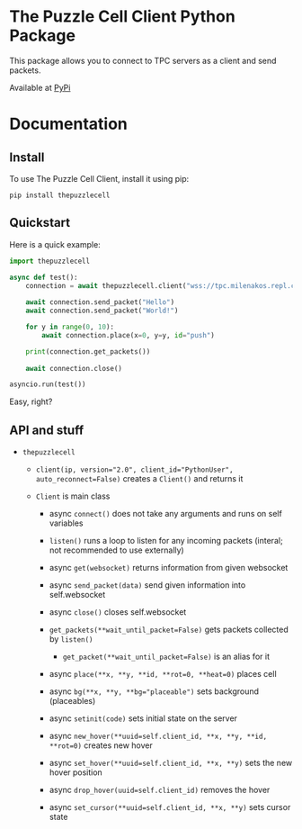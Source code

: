 # The Puzzle Cell Client Python Package
This package allows you to connect to TPC servers as a client and send packets.

Available at [PyPi](https://pypi.org/project/thepuzzlecell/)

# Documentation

## Install

To use The Puzzle Cell Client, install it using pip:
```
pip install thepuzzlecell
```

## Quickstart

Here is a quick example:
```py
import thepuzzlecell

async def test():
    connection = await thepuzzlecell.client("wss://tpc.milenakos.repl.co", "2.0", "Hello World Client")
    
    await connection.send_packet("Hello")
    await connection.send_packet("World!")

    for y in range(0, 10):
        await connection.place(x=0, y=y, id="push")

    print(connection.get_packets())
    
    await connection.close()

asyncio.run(test())
```

Easy, right?

## API and stuff

- `thepuzzlecell`

  - `client(ip, version="2.0", client_id="PythonUser", auto_reconnect=False)` creates a `Client()` and returns it

  - `Client` is main class

    - async `connect()` does not take any arguments and runs on self variables

    - `listen()` runs a loop to listen for any incoming packets (interal; not recommended to use externally)

    - async `get(websocket)` returns information from given websocket

    - async `send_packet(data)` send given information into self.websocket

    - async `close()` closes self.websocket

    - `get_packets(**wait_until_packet=False)` gets packets collected by `listen()`

      - `get_packet(**wait_until_packet=False)` is an alias for it

    - async `place(**x, **y, **id, **rot=0, **heat=0)` places cell

    - async `bg(**x, **y, **bg="placeable")` sets background (placeables)

    - async `setinit(code)` sets initial state on the server

    - async `new_hover(**uuid=self.client_id, **x, **y, **id, **rot=0)` creates new hover

    - async `set_hover(**uuid=self.client_id, **x, **y)` sets the new hover position

    - async `drop_hover(uuid=self.client_id)` removes the hover

    - async `set_cursor(**uuid=self.client_id, **x, **y)` sets cursor state